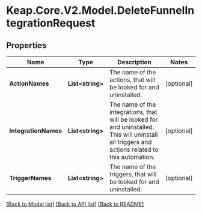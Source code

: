# Keap.Core.V2.Model.DeleteFunnelIntegrationRequest

## Properties

Name | Type | Description | Notes
------------ | ------------- | ------------- | -------------
**ActionNames** | **List&lt;string&gt;** | The name of the actions, that will be looked for and uninstalled. | [optional] 
**IntegrationNames** | **List&lt;string&gt;** | The name of the integrations, that will be looked for and uninstalled. This will uninstall all triggers and actions related to this automation. | [optional] 
**TriggerNames** | **List&lt;string&gt;** | The name of the triggers, that will be looked for and uninstalled. | [optional] 

[[Back to Model list]](../README.md#documentation-for-models) [[Back to API list]](../README.md#documentation-for-api-endpoints) [[Back to README]](../README.md)


